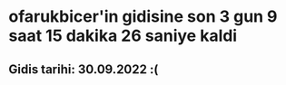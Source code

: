 # ofarukbicer'in gidisine son 3 gun 9 saat 15 dakika 26 saniye kaldi

## Gidis tarihi: 30.09.2022 :(